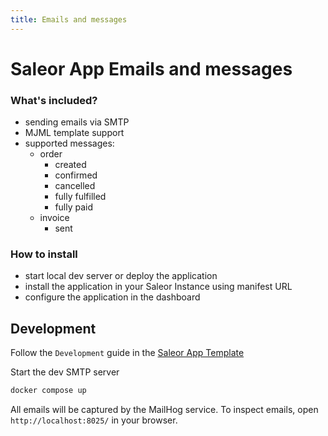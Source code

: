 ```yaml
---
title: Emails and messages
---
```


# Saleor App Emails and messages

### What's included?

- sending emails via SMTP
- MJML template support
- supported messages:
  - order
    - created
    - confirmed
    - cancelled
    - fully fulfilled
    - fully paid
  - invoice
    - sent

### How to install

- start local dev server or deploy the application
- install the application in your Saleor Instance using manifest URL
- configure the application in the dashboard

## Development

Follow the `Development` guide in the [Saleor App Template](https://github.com/saleor/saleor-app-template#development)

Start the dev SMTP server

```bash
docker compose up
```

All emails will be captured by the MailHog service. To inspect emails, open `http://localhost:8025/` in your browser.
